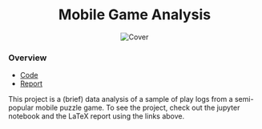<h1 align="center">
 Mobile Game Analysis
</h1>

<div align="center">
  <img alt="Cover" src="https://github.com/aryanmsr/Mobile_Game_Analysis/blob/master/mobile_game_cover.jpg" />
</div>

### Overview
- [Code](https://github.com/aryanmsr/Mobile_Game_Analysis/blob/master/Mobile_Video_Game_Analysis.ipynb)
- [Report](https://github.com/aryanmsr/Mobile_Game_Analysis/blob/master/Mobile_Video_Game_Analysis_Report.pdf)

This project is a (brief) data analysis of a sample of play logs from a semi-popular mobile puzzle game. To see the project, check out the jupyter notebook and the LaTeX report using the links above.




